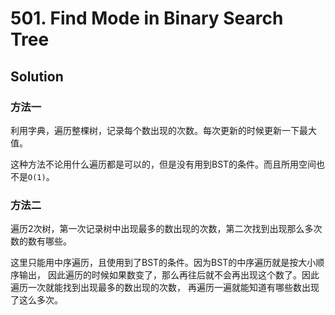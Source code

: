 # 501. Find Mode in Binary Search Tree

## Solution

### 方法一

利用字典，遍历整棵树，记录每个数出现的次数。每次更新的时候更新一下最大值。

这种方法不论用什么遍历都是可以的，但是没有用到BST的条件。而且所用空间也不是`O(1)`。

### 方法二

遍历2次树，第一次记录树中出现最多的数出现的次数，第二次找到出现那么多次数的数有哪些。

这里只能用中序遍历，且使用到了BST的条件。因为BST的中序遍历就是按大小顺序输出，
因此遍历的时候如果数变了，那么再往后就不会再出现这个数了。因此遍历一次就能找到出现最多的数出现的次数，
再遍历一遍就能知道有哪些数出现了这么多次。
